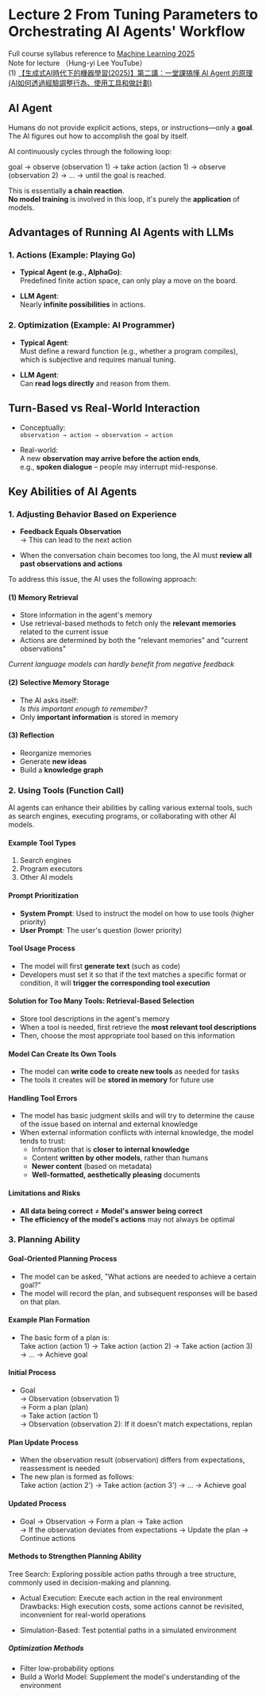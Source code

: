 # Lecture 2 From Tuning Parameters to Orchestrating AI Agents' Workflow

Full course syllabus reference to [Machine Learning 2025](https://course.ntu.edu.tw/courses/113-2/41735)  
Note for lecture （Hung-yi Lee YouTube）  
(1) [【生成式AI時代下的機器學習(2025)】第二講：一堂課搞懂 AI Agent 的原理 (AI如何透過經驗調整行為、使用工具和做計劃)](https://www.youtube.com/watch?v=M2Yg1kwPpts&list=PLJV_el3uVTsNZEFAdQsDeOdzAaHTca2Gi&index=2)


## AI Agent

Humans do not provide explicit actions, steps, or instructions—only a **goal**.  
The AI figures out how to accomplish the goal by itself.

AI continuously cycles through the following loop:

goal → observe (observation 1) → take action (action 1) → observe (observation 2) → ... → until the goal is reached.

This is essentially **a chain reaction**.  
**No model training** is involved in this loop, it's purely the **application** of models.


## Advantages of Running AI Agents with LLMs

### 1. Actions (Example: Playing Go)

- **Typical Agent (e.g., AlphaGo)**:  
  Predefined finite action space, can only play a move on the board.

- **LLM Agent**:  
  Nearly **infinite possibilities** in actions.

### 2. Optimization (Example: AI Programmer)

- **Typical Agent**:  
  Must define a reward function (e.g., whether a program compiles), which is subjective and requires manual tuning.

- **LLM Agent**:  
  Can **read logs directly** and reason from them.


## Turn-Based vs Real-World Interaction

- Conceptually:  
  `observation → action → observation → action`

- Real-world:  
  A new **observation may arrive before the action ends**,  
  e.g., **spoken dialogue** – people may interrupt mid-response.

## Key Abilities of AI Agents

### 1. Adjusting Behavior Based on Experience

- **Feedback Equals Observation**  
  → This can lead to the next action

- When the conversation chain becomes too long, the AI must **review all past observations and actions**

To address this issue, the AI uses the following approach:

#### (1) Memory Retrieval
- Store information in the agent's memory
- Use retrieval-based methods to fetch only the **relevant memories** related to the current issue
- Actions are determined by both the "relevant memories" and "current observations"

*Current language models can hardly benefit from negative feedback*

#### (2) Selective Memory Storage
- The AI asks itself:  
  *Is this important enough to remember?*
- Only **important information** is stored in memory

#### (3) Reflection
- Reorganize memories  
- Generate **new ideas**  
- Build a **knowledge graph**

### 2. Using Tools (Function Call)

AI agents can enhance their abilities by calling various external tools, such as search engines, executing programs, or collaborating with other AI models.

#### Example Tool Types
1. Search engines  
2. Program executors  
3. Other AI models  

#### Prompt Prioritization
- **System Prompt**: Used to instruct the model on how to use tools (higher priority)
- **User Prompt**: The user's question (lower priority)

#### Tool Usage Process
- The model will first **generate text** (such as code)
- Developers must set it so that if the text matches a specific format or condition, it will **trigger the corresponding tool execution**

#### Solution for Too Many Tools: Retrieval-Based Selection
- Store tool descriptions in the agent's memory
- When a tool is needed, first retrieve the **most relevant tool descriptions**
- Then, choose the most appropriate tool based on this information

#### Model Can Create Its Own Tools
- The model can **write code to create new tools** as needed for tasks
- The tools it creates will be **stored in memory** for future use

#### Handling Tool Errors
- The model has basic judgment skills and will try to determine the cause of the issue based on internal and external knowledge
- When external information conflicts with internal knowledge, the model tends to trust:
  - Information that is **closer to internal knowledge**
  - Content **written by other models**, rather than humans
  - **Newer content** (based on metadata)
  - **Well-formatted, aesthetically pleasing** documents

#### Limitations and Risks
- **All data being correct** ≠ **Model's answer being correct**
- **The efficiency of the model's actions** may not always be optimal

### 3. Planning Ability

#### Goal-Oriented Planning Process
- The model can be asked, "What actions are needed to achieve a certain goal?"
- The model will record the plan, and subsequent responses will be based on that plan.

#### Example Plan Formation
- The basic form of a plan is:  
  Take action (action 1) → Take action (action 2) → Take action (action 3) → … → Achieve goal

#### Initial Process
- Goal  
→ Observation (observation 1)  
→ Form a plan (plan)  
→ Take action (action 1)  
→ Observation (observation 2): If it doesn't match expectations, replan

#### Plan Update Process
- When the observation result (observation) differs from expectations, reassessment is needed
- The new plan is formed as follows:  
  Take action (action 2') → Take action (action 3') → … → Achieve goal

#### Updated Process
- Goal → Observation → Form a plan → Take action  
→ If the observation deviates from expectations → Update the plan → Continue actions

#### Methods to Strengthen Planning Ability

Tree Search: Exploring possible action paths through a tree structure, commonly used in decision-making and planning.

- Actual Execution: Execute each action in the real environment  
Drawbacks: High execution costs, some actions cannot be revisited, inconvenient for real-world operations

- Simulation-Based: Test potential paths in a simulated environment  

##### Optimization Methods

- Filter low-probability options  
- Build a World Model: Supplement the model's understanding of the environment